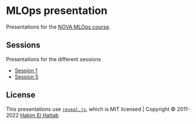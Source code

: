 # MLOps presentation

Presentations for the [NOVA MLOps course](https://jj.github.io/nova-mlops).

## Sessions

Presentations for the different sessions

* [Session 1](01.html)
* [Session 5](05.html)

## License

This presentations use [`reveal.js`](https://github.com/hakimel/reveal.js),
which is MIT licensed | Copyright © 2011-2022 [Hakim El Hattab](https://hakim.se)

